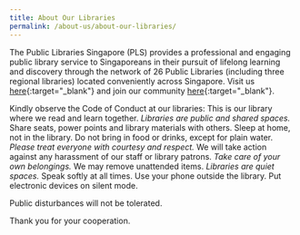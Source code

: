```yaml
---
title: About Our Libraries
permalink: /about-us/about-our-libraries/
---
```


The Public Libraries Singapore (PLS) provides a professional and engaging public library service to Singaporeans in their pursuit of lifelong learning and discovery through the network of 26 Public Libraries (including three regional libraries) located conveniently across Singapore. Visit us [here](https://www.nlb.gov.sg/VisitUs.aspx){:target="_blank"} and join our community [here](https://www.facebook.com/publiclibrarysg/){:target="_blank"}.

Kindly observe the Code of Conduct at our libraries:
This is our library where we read and learn together.
*Libraries are public and shared spaces.*
Share seats, power points and library materials with others.
Sleep at home, not in the library.
Do not bring in food or drinks, except for plain water.
*Please treat everyone with courtesy and respect.*
We will take action against any harassment of our staff or library patrons.
*Take care of your own belongings.*
We may remove unattended items.
*Libraries are quiet spaces.*
Speak softly at all times.
Use your phone outside the library.
Put electronic devices on silent mode.

Public disturbances will not be tolerated.

Thank you for your cooperation.
